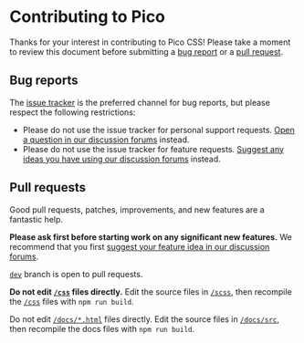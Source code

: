 # Contributing to Pico

Thanks for your interest in contributing to Pico CSS! Please take a moment to review this document before submitting a [bug report](https://github.com/picocss/pico/issues) or a [pull request](https://github.com/picocss/pico/pulls).

## Bug reports

The [issue tracker](<(https://github.com/picocss/pico/issues)>) is the preferred channel for bug reports, but please respect the following restrictions:

- Please do not use the issue tracker for personal support requests. [Open a question in our discussion forums](https://github.com/picocss/pico/discussions/new?category=help) instead.
- Please do not use the issue tracker for feature requests. [Suggest any ideas you have using our discussion forums](https://github.com/picocss/pico/discussions/new?category=ideas) instead.

## Pull requests

Good pull requests, patches, improvements, and new features are a fantastic help.

**Please ask first before starting work on any significant new features.**
We recommend that you first [suggest your feature idea in our discussion forums](https://github.com/picocss/pico/discussions/new?category=ideas).

[`dev`](https://github.com/picocss/pico/tree/dev) branch is open to pull requests.

**Do not edit [`/css`](https://github.com/picocss/pico/tree/master/css) files directly.** Edit the source files in [`/scss`](https://github.com/picocss/pico/tree/master/scss), then recompile the [`/css`](https://github.com/picocss/pico/tree/master/css) files with `npm run build`.

Do not edit [`/docs/*.html`](https://github.com/picocss/pico/tree/master/docs) files directly. Edit the source files in [`/docs/src`](https://github.com/picocss/pico/tree/master/docs/src), then recompile the docs files with `npm run build`.
